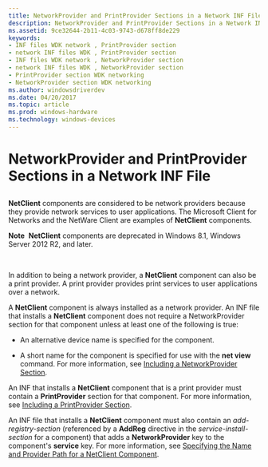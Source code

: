 ```yaml
---
title: NetworkProvider and PrintProvider Sections in a Network INF File
description: NetworkProvider and PrintProvider Sections in a Network INF File
ms.assetid: 9ce32644-2b11-4c03-9743-d678ff8de229
keywords:
- INF files WDK network , PrintProvider section
- network INF files WDK , PrintProvider section
- INF files WDK network , NetworkProvider section
- network INF files WDK , NetworkProvider section
- PrintProvider section WDK networking
- NetworkProvider section WDK networking
ms.author: windowsdriverdev
ms.date: 04/20/2017
ms.topic: article
ms.prod: windows-hardware
ms.technology: windows-devices
---
```


# NetworkProvider and PrintProvider Sections in a Network INF File


## <a href="" id="ddk-networkprovider-and-printprovider-sections-ng"></a>


**NetClient** components are considered to be network providers because they provide network services to user applications. The Microsoft Client for Networks and the NetWare Client are examples of **NetClient** components.

**Note**  **NetClient** components are deprecated in Windows 8.1, Windows Server 2012 R2, and later.

 

In addition to being a network provider, a **NetClient** component can also be a print provider. A print provider provides print services to user applications over a network.

A **NetClient** component is always installed as a network provider. An INF file that installs a **NetClient** component does not require a NetworkProvider section for that component unless at least one of the following is true:

-   An alternative device name is specified for the component.

-   A short name for the component is specified for use with the **net view** command. For more information, see [Including a NetworkProvider Section](including-a-networkprovider-section.md).

An INF that installs a **NetClient** component that is a print provider must contain a **PrintProvider** section for that component. For more information, see [Including a PrintProvider Section](including-a-printprovider-section.md).

An INF file that installs a **NetClient** component must also contain an *add-registry-section* (referenced by a **AddReg** directive in the *service-install-section* for a component) that adds a **NetworkProvider** key to the component's **service** key. For more information, see [Specifying the Name and Provider Path for a NetClient Component](specifying-the-name-and-provider-path-for-a-netclient-component.md).

 

 





